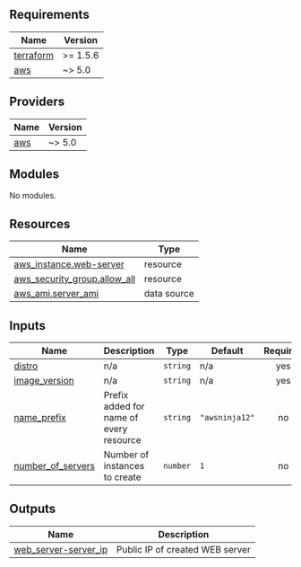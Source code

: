 <!-- BEGIN_TF_DOCS -->
## Requirements

| Name | Version |
|------|---------|
| <a name="requirement_terraform"></a> [terraform](#requirement\_terraform) | >= 1.5.6 |
| <a name="requirement_aws"></a> [aws](#requirement\_aws) | ~> 5.0 |

## Providers

| Name | Version |
|------|---------|
| <a name="provider_aws"></a> [aws](#provider\_aws) | ~> 5.0 |

## Modules

No modules.

## Resources

| Name | Type |
|------|------|
| [aws_instance.web-server](https://registry.terraform.io/providers/hashicorp/aws/latest/docs/resources/instance) | resource |
| [aws_security_group.allow_all](https://registry.terraform.io/providers/hashicorp/aws/latest/docs/resources/security_group) | resource |
| [aws_ami.server_ami](https://registry.terraform.io/providers/hashicorp/aws/latest/docs/data-sources/ami) | data source |

## Inputs

| Name | Description | Type | Default | Required |
|------|-------------|------|---------|:--------:|
| <a name="input_distro"></a> [distro](#input\_distro) | n/a | `string` | n/a | yes |
| <a name="input_image_version"></a> [image\_version](#input\_image\_version) | n/a | `string` | n/a | yes |
| <a name="input_name_prefix"></a> [name\_prefix](#input\_name\_prefix) | Prefix added for name of every resource | `string` | `"awsninja12"` | no |
| <a name="input_number_of_servers"></a> [number\_of\_servers](#input\_number\_of\_servers) | Number of instances to create | `number` | `1` | no |

## Outputs

| Name | Description |
|------|-------------|
| <a name="output_web_server-server_ip"></a> [web\_server-server\_ip](#output\_web\_server-server\_ip) | Public IP of created WEB server |
<!-- END_TF_DOCS -->